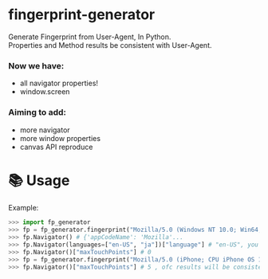 # fingerprint-generator
Generate Fingerprint from User-Agent, In Python.<br>
Properties and Method results be consistent with User-Agent.<br>
### Now we have:
- all navigator properties!
- window.screen

### Aiming to add:
- more navigator
- more window properties
- canvas API reproduce
# 📚 Usage
Example:
```py
>>> import fp_generator
>>> fp = fp_generator.fingerprint("Mozilla/5.0 (Windows NT 10.0; Win64; x64) AppleWebKit/537.36 (KHTML, like Gecko) Chrome/138.0.0.0 Safari/537.36")
>>> fp.Navigator() # {'appCodeName': 'Mozilla'...
>>> fp.Navigator(languages=["en-US", "ja"])["language"] # "en-US", you can change languages manually because they're dependented with your IP or proxy.
>>> fp.Navigator()["maxTouchPoints"] # 0
>>> fp = fp_generator.fingerprint("Mozilla/5.0 (iPhone; CPU iPhone OS 18_5 like Mac OS X) AppleWebKit/605.1.15 (KHTML, like Gecko) CriOS/138.0.7204.156 Mobile/15E148 Safari/604.1")
>>> fp.Navigator()["maxTouchPoints"] # 5 , ofc results will be consistent with your user-agent.
```
